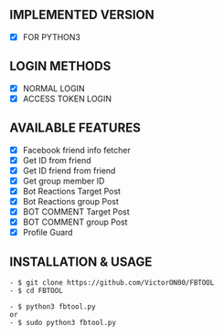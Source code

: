 ## IMPLEMENTED VERSION
- [x] FOR PYTHON3

## LOGIN METHODS
- [x] NORMAL LOGIN
- [x] ACCESS TOKEN LOGIN

## AVAILABLE FEATURES
- [x] Facebook friend info fetcher
- [x] Get ID from friend
- [x] Get ID friend from friend
- [x] Get group member ID
- [x] Bot Reactions Target Post
- [x] Bot Reactions group Post
- [x] BOT COMMENT Target Post
- [x] BOT COMMENT group Post
- [x] Profile Guard

## INSTALLATION & USAGE

    - $ git clone https://github.com/VictorON00/FBTOOL
    - $ cd FBTOOL
    
    - $ python3 fbtool.py
    or
    - $ sudo python3 fbtool.py
